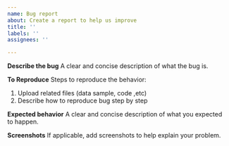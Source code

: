 ```yaml
---
name: Bug report
about: Create a report to help us improve
title: ''
labels: ''
assignees: ''

---
```


**Describe the bug**
A clear and concise description of what the bug is.

**To Reproduce**
Steps to reproduce the behavior:
1. Upload related files (data sample, code ,etc)
2. Describe how to reproduce bug step by step

**Expected behavior**
A clear and concise description of what you expected to happen.

**Screenshots**
If applicable, add screenshots to help explain your problem.
